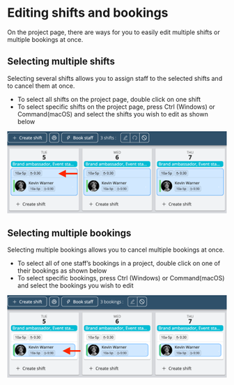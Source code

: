 # Editing shifts and bookings

On the project page, there are ways for you to easily edit multiple shifts or multiple bookings at once.

## Selecting multiple shifts
Selecting several shifts allows you to assign staff to the selected shifts and to cancel them at once.
- To select all shifts on the project page, double click on one shift
- To select specific shifts on the project page, press Ctrl (Windows) or Command(macOS) and select the shifts you wish to edit as shown below

![select_multiple_shifts.png](Images/select_multiple_shifts.png)

## Selecting multiple bookings
Selecting multiple bookings allows you to cancel multiple bookings at once.
- To select all of one staff’s bookings in a project, double click on one of their bookings as shown below
- To select specific bookings, press Ctrl (Windows) or Command(macOS) and select the bookings you wish to edit

![select_multiple_bookings.png](Images/select_multiple_bookings.png)
